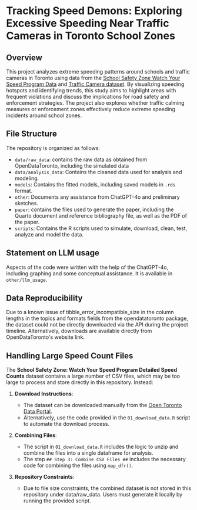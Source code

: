 # Tracking Speed Demons: Exploring Excessive Speeding Near Traffic Cameras in Toronto School Zones

## Overview

This project analyzes extreme speeding patterns around schools and traffic cameras in Toronto using data from the [School Safety Zone Watch Your Speed Program Data](https://open.toronto.ca/dataset/school-safety-zone-watch-your-speed-program-locations/) and [Traffic Camera dataset](https://open.toronto.ca/dataset/traffic-cameras/). By visualizing speeding hotspots and identifying trends, this study aims to highlight areas with frequent violations and discuss the implications for road safety and enforcement strategies. The project also explores whether traffic calming measures or enforcement zones effectively reduce extreme speeding incidents around school zones.


## File Structure

The repository is organized as follows:

- `data/raw_data`: contains the raw data as obtained from OpenDataToronto, including the simulated data
- `data/analysis_data`: Contains the cleaned data used for analysis and modeling.
- `models`: Contains the fitted models, including saved models in `.rds` format.
- `other`: Documents any assistance from ChatGPT-4o and preliminary sketches.
- `paper`: contains the files used to generate the paper, including the Quarto document and reference bibliography file, as well as the PDF of the paper.
- `scripts`: Contains the R scripts used to simulate, download, clean, test, analyze and model the data.

## Statement on LLM usage

Aspects of the code were written with the help of the ChatGPT-4o, including graphing and some conceptual assistance. It is available in `other/llm_usage`.

## Data Reproducibility

Due to a known issue of tibble_error_incompatible_size in the column lengths in the topics and formats fields from the opendatatoronto package, the dataset could not be directly downloaded via the API during the project timeline. Alternatively, downloads are available directly from OpenDataToronto's website link.


## Handling Large Speed Count Files
The **School Safety Zone: Watch Your Speed Program Detailed Speed Counts** dataset contains a large number of CSV files, which may be too large to process and store directly in this repository. Instead:

1. **Download Instructions**:
   - The dataset can be downloaded manually from the [Open Toronto Data Portal](https://open.toronto.ca/dataset/school-safety-zone-watch-your-speed-program-detailed-speed-counts/).
   - Alternatively, use the code provided in the `01_download_data.R` script to automate the download process.

2. **Combining Files**:
   - The script in `01_download_data.R` includes the logic to unzip and combine the files into a single dataframe for analysis.
   - The step `## Step 3: Combine CSV Files ##` includes the necessary code for combining the files using `map_dfr()`.

3. **Repository Constraints**:
   - Due to file size constraints, the combined dataset is not stored in this repository under data/raw_data. Users must generate it locally by running the provided script.
